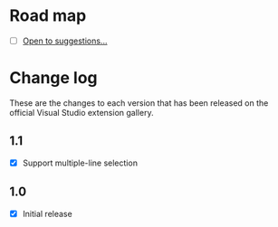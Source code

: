 # Road map

- [ ] [Open to suggestions...](https://github.com/mrlacey/ShowSelection/issues/new)

# Change log

These are the changes to each version that has been released
on the official Visual Studio extension gallery.

## 1.1

- [x] Support multiple-line selection

## 1.0

- [x] Initial release
